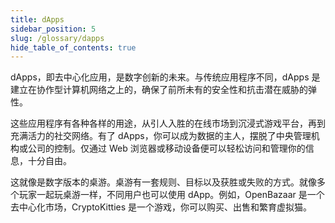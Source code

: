 ```yaml
---
title: dApps
sidebar_position: 5
slug: /glossary/dapps
hide_table_of_contents: true
---
```


dApps，即去中心化应用，是数字创新的未来。与传统应用程序不同，dApps 是建立在协作型计算机网络之上的，确保了前所未有的安全性和抗击潜在威胁的弹性。

这些应用程序有各种各样的用途，从引人入胜的在线市场到沉浸式游戏平台，再到充满活力的社交网络。有了 dApps，你可以成为数据的主人，摆脱了中央管理机构或公司的控制。仅通过 Web 浏览器或移动设备便可以轻松访问和管理你的信息，十分自由。

这就像是数字版本的桌游。桌游有一套规则、目标以及获胜或失败的方式。就像多个玩家一起玩桌游一样，不同用户也可以使用 dApp。例如，OpenBazaar 是一个去中心化市场，CryptoKitties 是一个游戏，你可以购买、出售和繁育虚拟猫。